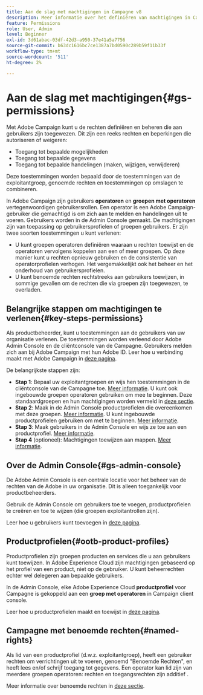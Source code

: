 ```yaml
---
title: Aan de slag met machtigingen in Campagne v8
description: Meer informatie over het definiëren van machtigingen in Campagne v8
feature: Permissions
role: User, Admin
level: Beginner
exl-id: 3d61abac-03df-42d3-a950-37e41a5a7756
source-git-commit: b63dc1616bc7ce1387a7bd0590c289b59f11b33f
workflow-type: tm+mt
source-wordcount: '511'
ht-degree: 2%

---
```


# Aan de slag met machtigingen{#gs-permissions}

Met Adobe Campaign kunt u de rechten definiëren en beheren die aan gebruikers zijn toegewezen. Dit zijn een reeks rechten en beperkingen die autoriseren of weigeren:

* Toegang tot bepaalde mogelijkheden
* Toegang tot bepaalde gegevens
* Toegang tot bepaalde handelingen (maken, wijzigen, verwijderen)

Deze toestemmingen worden bepaald door de toestemmingen van de exploitantgroep, genoemde rechten en toestemmingen op omslagen te combineren.

In Adobe Campaign zijn gebruikers **operatoren** en **groepen met operatoren** vertegenwoordigen gebruikersrollen. Een operator is een Adobe Campaign-gebruiker die gemachtigd is om zich aan te melden en handelingen uit te voeren. Gebruikers worden in de Admin Console gemaakt. De machtigingen zijn van toepassing op gebruikersprofielen of groepen gebruikers. Er zijn twee soorten toestemmingen u kunt verlenen:

* U kunt groepen operatoren definiëren waaraan u rechten toewijst en de operatoren vervolgens koppelen aan een of meer groepen. Op deze manier kunt u rechten opnieuw gebruiken en de consistentie van operatorprofielen verhogen. Het vergemakkelijkt ook het beheer en het onderhoud van gebruikersprofielen.
* U kunt benoemde rechten rechtstreeks aan gebruikers toewijzen, in sommige gevallen om de rechten die via groepen zijn toegewezen, te overladen.

## Belangrijke stappen om machtigingen te verlenen{#key-steps-permissions}

Als productbeheerder, kunt u toestemmingen aan de gebruikers van uw organisatie verlenen. De toestemmingen worden verleend door Adobe Admin Console en de cliëntconsole van de Campagne. Gebruikers melden zich aan bij Adobe Campaign met hun Adobe ID. Leer hoe u verbinding maakt met Adobe Campaign in [deze pagina](connect.md).

De belangrijkste stappen zijn:

* **Stap 1**: Bepaal uw exploitantgroepen en wijs hen toestemmingen in de cliëntconsole van de Campagne toe. [Meer informatie](manage-permissions.md#create-product-profile).
U kunt ook ingebouwde groepen operatoren gebruiken om mee te beginnen. Deze standaardgroepen en hun machtigingen worden vermeld in [deze sectie](manage-permissions.md#ootb-productprofiles).
* **Stap 2**: Maak in de Admin Console productprofielen die overeenkomen met deze groepen. [Meer informatie](manage-permissions.md#create-product-profile).
U kunt ingebouwde productprofielen gebruiken om met te beginnen. [Meer informatie](manage-permissions.md#ootb-productprofiles).
* **Stap 3**: Maak gebruikers in de Admin Console en wijs ze toe aan een productprofiel. [Meer informatie](manage-permissions.md#add-users).
* **Stap 4** (optioneel): Machtigingen toewijzen aan mappen. [Meer informatie](manage-permissions.md#ootb-productprofiles).

## Over de Admin Console{#gs-admin-console}

De Adobe Admin Console is een centrale locatie voor het beheer van de rechten van de Adobe in uw organisatie. Dit is alleen toegankelijk voor productbeheerders.

Gebruik de Admin Console om gebruikers toe te voegen, productprofielen te creëren en toe te wijzen (die groepen exploitantrollen zijn).

Leer hoe u gebruikers kunt toevoegen in [deze pagina](manage-permissions.md#add-users).

## Productprofielen{#ootb-product-profiles}

Productprofielen zijn groepen producten en services die u aan gebruikers kunt toewijzen. In Adobe Experience Cloud zijn machtigingen gebaseerd op het profiel van een product, niet op de gebruiker. U kunt beheerrechten echter wel delegeren aan bepaalde gebruikers.

In de Admin Console, elke Adobe Experience Cloud **productprofiel** voor Campagne is gekoppeld aan een **groep met operatoren** in Campaign client console.

Leer hoe u productprofielen maakt en toewijst in [deze pagina](manage-permissions.md#create-a-product-profile).

## Campagne met benoemde rechten{#named-rights}

Als lid van een productprofiel (d.w.z. exploitantgroep), heeft een gebruiker rechten om verrichtingen uit te voeren, genoemd &quot;Benoemde Rechten&quot;, en heeft lees en/of schrijf toegang tot gegevens. Een operator kan lid zijn van meerdere groepen operatoren: rechten en toegangsrechten zijn additief .

Meer informatie over benoemde rechten in [deze sectie](manage-permissions.md#use-named-rights).
